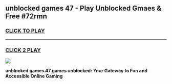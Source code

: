 
## unblocked games 47 - Play Unblocked Gmaes & Free #72rmn
<h3>
<a href="https://premium.freeplayer.one?title=unblocked_games_47&ref=01M">CLICK TO PLAY</a></h3>
<hr>

<h3>
<a href="https://premium.freeplayer.one?title=unblocked_games_47&ref=01M">CLICK 2 PLAY</a>
  
</h3>

<a href="https://premium.freeplayer.one?title=unblocked_games_47&ref=01M"><img src="https://clearcache.store/games.png"></a>


**unblocked games 47 games unblocked: Your Gateway to Fun and Accessible Online Gaming**
